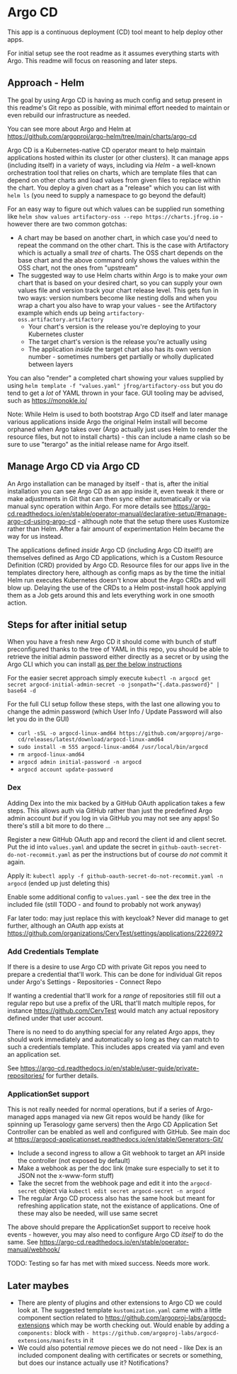 # Argo CD

This app is a continuous deployment (CD) tool meant to help deploy other apps.

For initial setup see the root readme as it assumes everything starts with Argo. This readme will focus on reasoning and later steps.

## Approach - Helm

The goal by using Argo CD is having as much config and setup present in this readme's Git repo as possible, with minimal effort needed to maintain or even rebuild our infrastructure as needed.

You can see more about Argo and Helm at https://github.com/argoproj/argo-helm/tree/main/charts/argo-cd

Argo CD is a Kubernetes-native CD operator meant to help maintain applications hosted within its cluster (or other clusters). It can manage apps (including itself) in a variety of ways, including via _Helm_ - a well-known orchestration tool that relies on charts, which are template files that can depend on other charts and load values from given files to replace within the chart. You deploy a given chart as a "release" which you can list with `helm ls` (you need to supply a namespace to go beyond the default)

For an easy way to figure out which values can be supplied run something like `helm show values artifactory-oss --repo https://charts.jfrog.io` - however there are two common gotchas:

* A chart may be based on another chart, in which case you'd need to repeat the command on the other chart. This is the case with Artifactory which is actually a small _tree_ of charts. The OSS chart depends on the base chart and the above command only shows the values within the OSS chart, not the ones from "upstream"
* The suggested way to use Helm charts within Argo is to make your _own_ chart that is based on your desired chart, so you can supply your own values file and version track your chart release level. This gets fun in two ways: version numbers become like nesting dolls and when you wrap a chart you also have to wrap your values - see the Artifactory example which ends up being `artifactory-oss.artifactory.artifactory`
  * Your chart's version is the release you're deploying to your Kubernetes cluster
  * The target chart's version is the release you're actually using
  * The application _inside_ the target chart also has its own version number - sometimes numbers get partially or wholly duplicated between layers

You can also "render" a completed chart showing your values supplied by using `helm template -f "values.yaml" jfrog/artifactory-oss` but you do tend to get a _lot_ of YAML thrown in your face. GUI tooling may be advised, such as https://monokle.io/

Note: While Helm is used to both bootstrap Argo CD itself and later manage various applications inside Argo the original Helm install will become orphaned when Argo takes over (Argo actually just uses Helm to render the resource files, but not to install charts) - this can include a name clash so be sure to use "terargo" as the initial release name for Argo itself.

## Manage Argo CD via Argo CD

An Argo installation can be managed by itself - that is, after the initial installation you can see Argo CD as an app inside it, even tweak it there or make adjustments in Git that can then sync either automatically or via manual sync operation within Argo. For more details see https://argo-cd.readthedocs.io/en/stable/operator-manual/declarative-setup/#manage-argo-cd-using-argo-cd - although note that the setup there uses Kustomize rather than Helm. After a fair amount of experimentation Helm became the way for us instead.

The applications defined _inside_ Argo CD (including Argo CD itself!) are themselves defined as Argo CD applications, which is a Custom Resource Definition (CRD) provided by Argo CD. Resource files for our apps live in the templates directory here, although as config maps as by the time the initial Helm run executes Kubernetes doesn't know about the Argo CRDs and will blow up. Delaying the use of the CRDs to a Helm post-install hook applying them as a Job gets around this and lets everything work in one smooth action.

## Steps for after initial setup

When you have a fresh new Argo CD it should come with bunch of stuff preconfigured thanks to the tree of YAML in this repo, you should be able to retrieve the initial admin password either directly as a secret or by using the Argo CLI which you can install [as per the below instructions](https://argo-cd.readthedocs.io/en/stable/cli_installation/)

For the easier secret approach simply execute `kubectl -n argocd get secret argocd-initial-admin-secret -o jsonpath="{.data.password}" | base64 -d`

For the full CLI setup follow these steps, with the last one allowing you to change the admin password (which User Info / Update Password will also let you do in the GUI)

* `curl -sSL -o argocd-linux-amd64 https://github.com/argoproj/argo-cd/releases/latest/download/argocd-linux-amd64`
* `sudo install -m 555 argocd-linux-amd64 /usr/local/bin/argocd`
* `rm argocd-linux-amd64`
* `argocd admin initial-password -n argocd`
* `argocd account update-password`

### Dex

Adding Dex into the mix backed by a GitHub OAuth application takes a few steps. This allows auth via GitHub rather than just the predefined Argo admin account _but_ if you log in via GitHub you may not see any apps! So there's still a bit more to do there ...

Register a new GitHub OAuth app and record the client id and client secret. Put the id into `values.yaml` and update the secret in `github-oauth-secret-do-not-recommit.yaml` as per the instructions but of course _do not_ commit it again.

Apply it: `kubectl apply -f github-oauth-secret-do-not-recommit.yaml -n argocd` (ended up just deleting this)

Enable some additional config to `values.yaml` - see the dex tree in the included file (still TODO - and found to probably not work anyway)

Far later todo: may just replace this with keycloak? Never did manage to get further, although an OAuth app exists at https://github.com/organizations/CervTest/settings/applications/2226972

### Add Credentials Template

If there is a desire to use Argo CD with private Git repos you need to prepare a credential that'll work. This can be done for individual Git repos under Argo's Settings - Repositories - Connect Repo

If wanting a credential that'll work for a _range_ of repositories still fill out a regular repo but use a prefix of the URL that'll match multiple repos, for instance https://github.com/CervTest would match any actual repository defined under that user account.

There is no need to do anything special for any related Argo apps, they should work immediately and automatically so long as they can match to such a credentials template. This includes apps created via yaml and even an application set.

See https://argo-cd.readthedocs.io/en/stable/user-guide/private-repositories/ for further details.

### ApplicationSet support

This is not really needed for normal operations, but if a series of Argo-managed apps managed via new Git repos would be handy (like for spinning up Terasology game servers) then the Argo CD Application Set Controller can be enabled as well and configured with GitHub. See main doc at https://argocd-applicationset.readthedocs.io/en/stable/Generators-Git/

* Include a second ingress to allow a Git webhook to target an API inside the controller (not exposed by default)
* Make a webhook as per the doc link (make sure especially to set it to JSON not the x-www-form stuff)
* Take the secret from the webhook page and edit it into the `argocd-secret` object via `kubectl edit secret argocd-secret -n argocd`
* The regular Argo CD process also has the same hook but meant for refreshing application state, not the existance of applications. One of these may also be needed, will use same secret

The above should prepare the ApplicationSet support to receive hook events - however, you may also need to configure Argo CD _itself_ to do the same. See https://argo-cd.readthedocs.io/en/stable/operator-manual/webhook/

TODO: Testing so far has met with mixed success. Needs more work.

## Later maybes

* There are plenty of plugins and other extensions to Argo CD we could look at. The suggested template `kustomization.yaml` came with a little component section related to https://github.com/argoproj-labs/argocd-extensions which may be worth checking out. Would enable by adding a `components:` block with `- https://github.com/argoproj-labs/argocd-extensions/manifests` in it
* We could also potential _remove_ pieces we do not need - like Dex is an included component dealing with certificates or secrets or something, but does our instance actually use it? Notifications?
